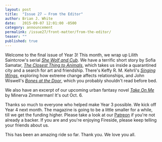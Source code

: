 ```yaml
---
layout: post
title:  "Issue 27 — From the Editor"
author: Brian J. White
date:   2015-09-07 12:01:00 -0500
category: announcement
permalink: /issue27/front-matter/from-the-editor/
teaser: ""
published: true
---
```


Welcome to the final issue of Year 3! This month, we wrap up Lilith Saintcrow's serial [_She Wolf and Cub_](/issue27/chapter/she-wolf-and-cub-chapter-twelve/). We have a terrific short story by Sofia Samatar, [_The Closest Thing to Animals_](/issue27/chapter/the-closest-thing-to-animals/), which takes us inside a quarantined city and a search for art and friendship. There's Keffy R. M. Kehrli's [_Singing Wings_](/issue27/chapter/singing-wings/), exploring how extreme change affects relationships, and John Wiswell's [_Bones at the Door_](/issue27/chapter/bones-at-the-door/), which you probably shouldn't read before bed.

We also have an excerpt of our upcoming urban fantasy novel [_Take On Me_](/issue27/chapter/take-on-me-chapters-one-five/) by Minerva Zimmerman! It's out Oct. 6.

Thanks so much to everyone who helped make Year 3 possible. We kick off Year 4 next month. The magazine is going to be a little smaller for a while, till we get the funding higher. Please take a look at our [Patreon](http://www.patreon.com/firesidefiction) if you're not already a backer. If you are and you're enjoying Fireside, please keep telling your friends about us.

This has been an amazing ride so far. Thank you. We love you all.
